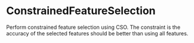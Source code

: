# ConstrainedFeatureSelection
Perform constrained feature selection using CSO. The constraint is the accuracy of the selected features should be better than using all features.
